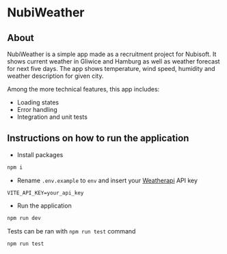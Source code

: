 # NubiWeather

## About

NubiWeather is a simple app made as a recruitment project for Nubisoft. It shows current weather in Gliwice and Hamburg as well as weather forecast for next five days.
The app shows temperature, wind speed, humidity and weather description for given city.

Among the more technical features, this app includes:

- Loading states
- Error handling
- Integration and unit tests

## Instructions on how to run the application

- Install packages

```bash
npm i
```

- Rename `.env.example` to `env` and insert your [Weatherapi](https://www.weatherapi.com/) API key

```
VITE_API_KEY=your_api_key
```

- Run the application

```bash
npm run dev
```

Tests can be ran with `npm run test` command

```bash
npm run test
```

